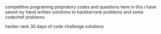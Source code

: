 <p1>competitive programing prepratory codes and questions  </p2>
here in this i have saved my hand written solutions to hackkerrank problems and some codechef problems 
<p>hacker rank 30 days of code challenge solutions</p>

